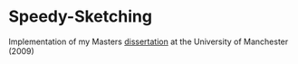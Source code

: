 # Speedy-Sketching

Implementation of my Masters [dissertation](https://docs.google.com/file/d/0BwIq0xagMghpNDExMGFmMmUtZjMxZC00NzMyLTgwNTYtZDg5NTVhMzBjNTRl/edit?num=50&sort=name&layout=list&pli=1&resourcekey=0-Xbt1O1PSCBSsN3hre239-Q#
) at the University of Manchester (2009)
